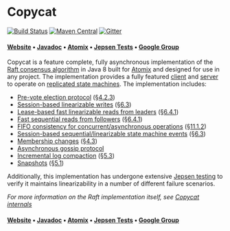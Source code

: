 # Copycat

[![Build Status](https://travis-ci.org/atomix/copycat.svg)](https://travis-ci.org/atomix/copycat)
[![Maven Central](https://maven-badges.herokuapp.com/maven-central/io.atomix.copycat/copycat-server/badge.svg)](http://search.maven.org/#search%7Cga%7C1%7Cg%3A%22io.atomix.copycat%22) 
[![Gitter](https://img.shields.io/badge/GITTER-join%20chat-green.svg)](https://gitter.im/atomix/atomix)

#### [Website][Website] • [Javadoc][Javadoc] • [Atomix][Atomix] • [Jepsen Tests](https://github.com/atomix/atomix-jepsen) • [Google Group][Google group]

Copycat is a feature complete, fully asynchronous implementation of the [Raft consensus algorithm][Raft] in Java 8
built for [Atomix][Atomix] and designed for use in any project. The implementation provides a fully featured [client][clients] and
[server][servers] to operate on [replicated state machines][state machines]. The implementation includes:
* [Pre-vote election protocol](http://atomix.io/copycat/docs/internals/#preventing-disruptions-due-to-leader-changes) (§[4.2.3][dissertation])
* [Session-based linearizable writes](http://atomix.io/copycat/docs/internals/#client-commands) (§[6.3][dissertation])
* [Lease-based fast linearizable reads from leaders](http://atomix.io/copycat/docs/internals/#client-queries) (§[6.4.1][dissertation])
* [Fast sequential reads from followers](http://atomix.io/copycat/docs/internals/#processing-queries-on-followers) (§[6.4.1][dissertation])
* [FIFO consistency for concurrent/asynchronous operations](http://atomix.io/copycat/docs/internals/#preserving-program-order) (§[11.1.2][dissertation])
* [Session-based sequential/linearizable state machine events](http://atomix.io/copycat/docs/internals/#session-events) (§[6.3][dissertation])
* [Membership changes](http://atomix.io/copycat/docs/internals/#membership-changes) (§[4.3][dissertation])
* [Asynchronous gossip protocol](http://atomix.io/copycat/docs/internals/#passive-members)
* [Incremental log compaction](http://atomix.io/copycat/docs/internals/#log-compaction-algorithm) (§[5.3][dissertation])
* [Snapshots](http://atomix.io/copycat/docs/internals/#snapshots-via-log-compaction) (§[5.1][dissertation])

Additionally, this implementation has undergone extensive [Jepsen testing](http://github.com/atomix/atomix-jepsen)
to verify it maintains linearizability in a number of different failure scenarios.

*For more information on the Raft implementation itself, see [Copycat internals](http://atomix.io/copycat/docs/internals/)*

#### [Website][Website] • [Javadoc][Javadoc] • [Atomix][Atomix] • [Jepsen Tests](https://github.com/atomix/atomix-jepsen) • [Google Group][Google group]

[Raft]: https://raft.github.io/
[dissertation]: https://ramcloud.stanford.edu/~ongaro/thesis.pdf
[Atomix]: http://github.com/atomix/atomix
[clients]: http://atomix.io/copycat/docs/client/
[servers]: http://atomix.io/copycat/docs/server/
[state machines]: http://atomix.io/copycat/docs/state-machine/
[Website]: http://atomix.io/copycat/
[Google group]: https://groups.google.com/forum/#!forum/copycat
[Javadoc]: http://atomix.io/copycat/api/latest/
